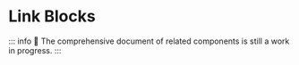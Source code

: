 # Link Blocks

::: info
🚧 The comprehensive document of related components is still a work in progress.
:::
